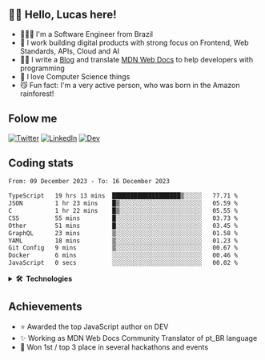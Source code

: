 ## 👋🏻 Hello, Lucas here!

- 👨🏼‍💻 I'm a Software Engineer from Brazil
- 🦾 I work building digital products with strong focus on Frontend, Web Standards, APIs, Cloud and AI
- ✍🏻 I write a [Blog](https://dev.to/lucasm) and translate [MDN Web Docs](https://github.com/mdn/) to help developers with programming
- 🤍 I love Computer Science things
- 😼 Fun fact: I'm a very active person, who was born in the Amazon rainforest!

## Folow me

[![Twitter](https://skillicons.dev/icons?i=twitter)](https://twitter.com/lucasmezs)
[![LinkedIn](https://skillicons.dev/icons?i=linkedin)](https://linkedin.com/in/lucasmezs)
[![Dev](https://skillicons.dev/icons?i=devto)](https://dev.to/lucasm)

## Coding stats

<!--START_SECTION:waka-->

```txt
From: 09 December 2023 - To: 16 December 2023

TypeScript   19 hrs 13 mins  ███████████████████▒░░░░░   77.71 %
JSON         1 hr 23 mins    █▒░░░░░░░░░░░░░░░░░░░░░░░   05.59 %
C            1 hr 22 mins    █▒░░░░░░░░░░░░░░░░░░░░░░░   05.55 %
CSS          55 mins         █░░░░░░░░░░░░░░░░░░░░░░░░   03.73 %
Other        51 mins         █░░░░░░░░░░░░░░░░░░░░░░░░   03.45 %
GraphQL      23 mins         ▒░░░░░░░░░░░░░░░░░░░░░░░░   01.58 %
YAML         18 mins         ▒░░░░░░░░░░░░░░░░░░░░░░░░   01.23 %
Git Config   9 mins          ▒░░░░░░░░░░░░░░░░░░░░░░░░   00.67 %
Docker       6 mins          ░░░░░░░░░░░░░░░░░░░░░░░░░   00.46 %
JavaScript   0 secs          ░░░░░░░░░░░░░░░░░░░░░░░░░   00.02 %
```

<!--END_SECTION:waka-->

<details>
<summary><strong>🛠️&nbsp;&nbsp;Technologies</strong></summary>
</br>
  
[![typescript](https://skillicons.dev/icons?i=typescript)](https://lucasm.dev)
[![react](https://skillicons.dev/icons?i=react)](https://lucasm.dev)
[![css](https://skillicons.dev/icons?i=css)](https://lucasm.dev)
[![webpack](https://skillicons.dev/icons?i=webpack)](https://lucasm.dev)
[![sass](https://skillicons.dev/icons?i=sass)](https://lucasm.dev)
[![html](https://skillicons.dev/icons?i=html)](https://lucasm.dev)
[![javascript](https://skillicons.dev/icons?i=javascript)](https://lucasm.dev)
[![graphql](https://skillicons.dev/icons?i=graphql)](https://lucasm.dev)
[![docker](https://skillicons.dev/icons?i=docker)](https://lucasm.dev)
[![git](https://skillicons.dev/icons?i=git)](https://lucasm.dev)
[![nodejs](https://skillicons.dev/icons?i=nodejs)](https://lucasm.dev)
[![vue](https://skillicons.dev/icons?i=vue)](https://lucasm.dev)
[![c](https://skillicons.dev/icons?i=c)](https://lucasm.dev)
[![nextjs](https://skillicons.dev/icons?i=nextjs)](https://nextjs.org/)
[![wordpress](https://skillicons.dev/icons?i=wordpress)](https://lucasm.dev)
[![postgresql](https://skillicons.dev/icons?i=postgresql)](https://lucasm.dev)
[![aws](https://skillicons.dev/icons?i=aws)](https://lucasm.dev)
[![azure](https://skillicons.dev/icons?i=azure)](https://lucasm.dev)
[![gcp](https://skillicons.dev/icons?i=gcp)](https://lucasm.dev)
[![nginx](https://skillicons.dev/icons?i=nginx)](https://lucasm.dev)
[![angular](https://skillicons.dev/icons?i=angular)](https://lucasm.dev)
[![styledcomponents](https://skillicons.dev/icons?i=styledcomponents)](https://lucasm.dev)
[![svg](https://skillicons.dev/icons?i=svg)](https://lucasm.dev)
[![vim](https://skillicons.dev/icons?i=vim)](https://lucasm.dev)
[![linux](https://skillicons.dev/icons?i=linux)](https://lucasm.dev)
[![openstack](https://skillicons.dev/icons?i=openstack)](https://lucasm.dev)
[![grafana](https://skillicons.dev/icons?i=grafana)](https://grafana.com/)


</details>


## Achievements

- ⭐️ Awarded the top JavaScript author on DEV
- ✨ Working as MDN Web Docs Community Translator of pt_BR language
- 💫 Won 1st / top 3 place in several hackathons and events

